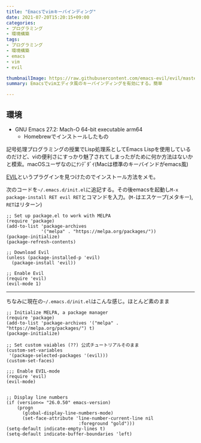 ```yaml
---
title: "Emacsでvimキーバインディング"
date: 2021-07-20T15:20:15+09:00
categories:
- プログラミング
- 環境構築
tags:
- プログラミング
- 環境構築
- emacs
- vim
- evil

thumbnailImage: https://raw.githubusercontent.com/emacs-evil/evil/master/doc/logo.png
summary: Emacsでvimエディタ風のキーバインディングを有効にする。簡単

---
```


## 環境
- GNU Emacs 27.2: Mach-O 64-bit executable arm64
    - Homebrewでインストールしたもの

記号処理プログラミングの授業でLisp処理系としてEmacs Lispを使用しているのだけど、viの便利さにすっかり魅了されてしまったがために何か方法はないかと模索。macOSユーザなのにﾅﾝﾃﾞﾀﾞｲ(Macは標準のキーバインドがemacs風)

[EVIL](https://github.com/emacs-evil/evil)というプラグインを見つけたのでインストール方法をメモ。

次のコードを`~/.emacs.d/init.el`に追記する。その後emacsを起動し`M-x package-install RET evil RET`とコマンドを入力。(`M-`はエスケープ(メタキー), `RET`はリターン)



```emacs lisp
;; Set up package.el to work with MELPA
(require 'package)
(add-to-list 'package-archives
             '("melpa" . "https://melpa.org/packages/"))
(package-initialize)
(package-refresh-contents)

;; Download Evil
(unless (package-installed-p 'evil)
  (package-install 'evil))

;; Enable Evil
(require 'evil)
(evil-mode 1)
```

---

ちなみに現在の`~/.emacs.d/init.el`はこんな感じ。ほとんど素のまま

```emacs
;; Initialize MELPA, a package manager
(require 'package)
(add-to-list 'package-archives '("melpa" . "https://melpa.org/packages/") t)
(package-initialize)

;; Set custom vaiables (??) 公式チュートリアルそのまま
(custom-set-variables
 '(package-selected-packages '(evil)))
(custom-set-faces)

;;; Enable EVIL-mode
(require 'evil)
(evil-mode)


;; Display line numbers
(if (version<= "26.0.50" emacs-version)
    (progn
      (global-display-line-numbers-mode)
      (set-face-attribute 'line-number-current-line nil
                           :foreground "gold")))
(setq-default indicate-empty-lines t)
(setq-default indicate-buffer-boundaries 'left)
```




<!--more-->
